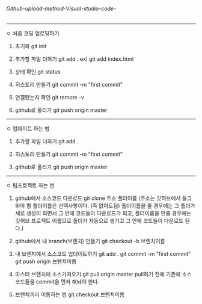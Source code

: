 ###### Github-upload-method-Visual-studio-code-

--------------------------------------------------------
ㅇ 처음 코딩 업로딩하기
1. 초기화
    git init

2. 추가할 파일 더하기
    git add .
    ex) git add index.html

3. 상태 확인
    git status

4. 히스토리 만들기
   git commit -m "first commit"

5. 연결됐는지 확인
   git remote -v

6. github로 올리기
   git push origin master

----------------------------------------------------------------------------


ㅇ 업데이트 하는 법
1. 추가할 파일 더하기
   git add .

2. 히스토리 만들기
   git commit -m "first commit"

3. github로 올리기
   git push origin master

----------------------------------------------------------------------------

ㅇ 팀프로젝트 하는 법
1. github에서 소스코드 다운로드 
   git clone 주소 폴더이름
   (주소는 깃허브에서 들고와야 함
    폴더이름은 선택사항이다. (즉 없어도됨) 폴더이름을 줄 경우에는
    그 폴더가 새로 생성이 되면서 그 안에 코드들이 다운로드가 되고,
    폴더이름을 안줄 경우에는 깃허브 프로젝트 이름으로 폴더가
    자동으로 생기고 그 안에 코드들이 다운로드 된다.)

2. github에서 내 branch(브렌치) 만들기
   git checkout -b 브렌치이름

3. 내 브렌치에서 소스코드 업데이트하기
   git add .
   git commit -m "first commit"
   git push origin 브렌치이름

4. 마스터 브렌치에 소스가져오기
   git pull origin master
   pull하기 전에 기존에 소스코드들을 commit을 먼저 해놔야 한다.

5. 브렌치끼리 이동하는 법
   git checkout 브렌치이름


